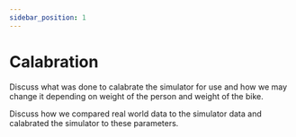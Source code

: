 ```yaml
---
sidebar_position: 1
---
```


# Calabration

Discuss what was done to calabrate the simulator for use and how we may change it depending on weight of the person and weight of the bike. 

Discuss how we compared real world data to the simulator data and calabrated the simulator to these parameters. 
